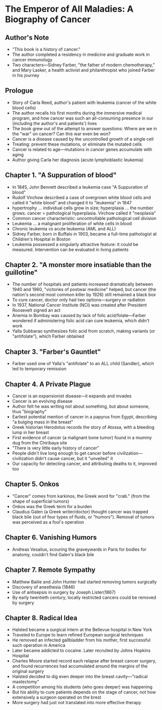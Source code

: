 # The Emperor of All Maladies: A Biography of Cancer

## Author's Note

* "This book is a history of cancer."
* The author completed a residency in medicine and graduate work in cancer immunology
* Two characters—Sidney Farber, "the father of modern chemotherapy," and Mary Lasker, a health activist and philanthropist who joined Farber in his journey

## Prologue

* Story of Carla Reed, author's patient with leukemia (cancer of the white blood cells)
* The author recalls his first months during the immersive medical program, and how cancer was such an all-consuming presence in our (including the author's and patients') lives
* The book grew out of the attempt to answer questions: Where are we in the "war" on cancer? Can this war even be won?
* Cancer is a disease caused by the uncontrolled growth of a single cell
* Treating: prevent these mutations, or eliminate the mutated cells
* Cancer is related to age—mutations in cancer genes accumulate with aging
* Author giving Carla her diagnosis (acute lymphoblastic leukemia)

## Chapter 1. "A Suppuration of blood"

* In 1845, John Bennett described a leukemia case "A Suppuration of blood"
* Rudolf Virchow described a case of overgrown white blood cells and called it "white blood" and changed it to "leukemia" in 1847
* hypertrophy ... individual cells grow in size; hyperplasia ... the number grows. cancer = pathological hyperplasia. Virchow called it "neoplasia"
* Common cancer characteristic: uncontrollable pathological cell division
* Leukemia ... a malignant proliferation of white cells in blood
* Chronic leukemia vs acute leukemia (AML and ALL)
* Sidney Farber, born in Buffalo in 1903, became a full-time pathologist at Children's Hospital in Boston
* Leukemia possessed a singularly attractive feature: it could be measured. Intervention can be evaluated in living patients

## Chapter 2. "A monster more insatiable than the guillotine"

* The number of hospitals and patients increased dramatically between 1940 and 1960, "victories of postwar medicine" helped, but cancer (the nation's second most common killer by 1926) still remained a black box
* To cure cancer, doctor only had two options—surgery or radiation
* In 1937, National Cancer Institute (NCI) was created after President Roosevelt signed an act
* Anemia in Bombay was caused by lack of folic acid/folate—Farber wondered if administering folic acid can cure leukemia, which didn't work
* Yalla Subbarao synthesizes folic acid from scratch, making variants (or "antifolate"), which Farber obtained

## Chapter 3. "Farber's Gauntlet"

* Farber used one of Yalla's "antifolate" to an ALL child (Sandler), which led to temporary remission

## Chapter 4. A Private Plague

* Cancer is an expansionist disease—it expands and invades
* Cancer is an evolving disease
* Author felt he was writing not about something, but about someone, thus "biography"
* Earliest potential mention of cancer in a papyrus from Egypt, describing "a bulging mass in the breast"
* Greek historian Herodotus records the story of Atossa, with a bleeding lump in her breast
* First evidence of cancer (a malignant bone tumor) found in a mummy dug from the Chiribaya site
* "There is very little early history of cancer"
* People didn't live long enough to get cancer before civilization—civilization didn't cause cancer, but it "unveiled" it
* Our capacity for detecting cancer, and attributing deaths to it, improved too

## Chapter 5. Onkos
* "Cancer" comes from karkinos, the Greek word for "crab." (from the shape of superficial tumors)
* Onkos was the Greek term for a burden
* Claudius Galen (a Greek writer/doctor) thought cancer was trapped black bile (out of four types of fluids, or "humors"). Removal of tumors was perceived as a fool's operation

## Chapter 6. Vanishing Humors
* Andreas Vesalius, scouring the graveywards in Paris for bodies for anatomy, couldn't find Galen's black bile

## Chapter 7. Remote Sympathy
* Matthew Bailie and John Hunter had started removing tumors surgically
* Discovery of anesthesia (1846)
* Use of antisepsis in surgery by Joseph Lister(1867)
* By early twentieth century, locally restricted cancers could be removed by surgery

## Chapter 8. Radical Idea
* Halsted became a surgical intern at the Bellevue hospital in New York
* Traveled to Europe to learn refined European surgical techniques
* He removed an infected gallbladder from his mother, first successful such operation in America
* Later became addicted to cocaine. Later recruited by Johns Hopkins Hospital
* Charles Moore started record each relapse after breast cancer surgery, and found recurrences had accumulated around the margins of the original surgery
* Halsted decided to dig even deeper into the breast cavity—"radical mastectomy"
* A competition among his students (who goes deeper) was happening
* But his ability to cure patients depends on the stage of cancer, not how extensively a surgeon operated on the brest
* More surgery had just not translated into more effective therapy
